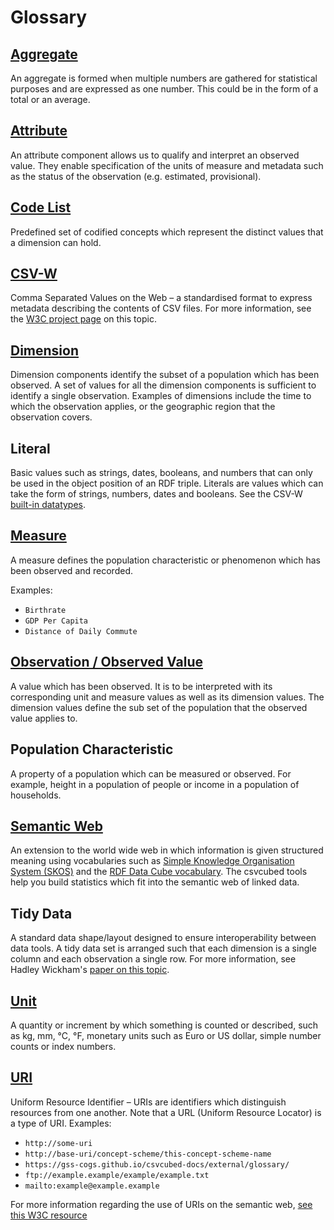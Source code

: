 # Glossary

## [Aggregate](https://ec.europa.eu/eurostat/statistics-explained/index.php?title=Beginners:Statistical_concept_-_Aggregate)

An aggregate is formed when multiple numbers are gathered for statistical purposes and are expressed as one number. This could be in the form of a total or an average.

## [Attribute](https://www.w3.org/TR/vocab-data-cube/#cubes-model)

 An attribute component allows us to qualify and interpret an observed value. They enable specification of the units of measure and metadata such as the status of the observation (e.g. estimated, provisional).

## [Code List](https://sdmx.org/wp-content/uploads/SDMX_Glossary_version_2_1-Final-2.docx)

Predefined set of codified concepts which represent the distinct values that a dimension can hold.

## [CSV-W](https://www.w3.org/TR/tabular-data-primer/)

Comma Separated Values on the Web – a standardised format to express metadata describing the contents of CSV files. For more information, see the [W3C project page](https://www.w3.org/TR/tabular-data-primer/) on this topic.

## [Dimension](https://www.w3.org/TR/vocab-data-cube/#cubes-model)

Dimension components identify the subset of a population which has been observed. A set of values for all the dimension components is sufficient to identify a single observation. Examples of dimensions include the time to which the observation applies, or the geographic region that the observation covers.

## Literal

Basic values such as strings, dates, booleans, and numbers that can only be used in the object position of an RDF triple.
Literals are values which can take the form of strings, numbers, dates and booleans. See the CSV-W [built-in datatypes](https://www.w3.org/TR/2015/REC-tabular-metadata-20151217/#h-built-in-datatypes).

## [Measure](https://www.w3.org/TR/vocab-data-cube/#cubes-model)

A measure defines the population characteristic or phenomenon which has been observed and recorded.

Examples:

* `Birthrate`
* `GDP Per Capita`
* `Distance of Daily Commute`

## [Observation / Observed Value](https://www.w3.org/TR/vocab-data-cube/#cubes-model)

A value which has been observed. It is to be interpreted with its corresponding unit and measure values as well as its dimension values. The dimension values define the sub set of the population that the observed value applies to.

## Population Characteristic

A property of a population which can be measured or observed. For example, height in a population of people or income in a population of households.

## [Semantic Web](https://www.w3.org/RDF/Metalog/docs/sw-easy)

An extension to the world wide web in which information is given structured meaning using vocabularies such as [Simple Knowledge Organisation System (SKOS)](https://www.w3.org/2004/02/skos/intro) and the [RDF Data Cube vocabulary](https://www.w3.org/TR/vocab-data-cube/). The csvcubed tools help you build statistics which fit into the semantic web of linked data.

## Tidy Data

A standard data shape/layout designed to ensure interoperability between data tools. A tidy data set is arranged such that each dimension is a single column and each observation a single row. For more information, see Hadley Wickham's [paper on this topic](https://www.jstatsoft.org/index.php/jss/article/view/v059i10/v59i10.pdf).

## [Unit](https://sdmx.org/wp-content/uploads/SDMX_Glossary_version_2_1-Final-2.docx)

A quantity or increment by which something is counted or described, such as kg, mm, °C, °F, monetary units such as Euro or US dollar, simple number counts or index numbers.

## [URI](https://www.w3.org/TR/vocab-data-cube/#intro-rdf)

Uniform Resource Identifier – URIs are identifiers which distinguish resources from one another. Note that a URL (Uniform Resource Locator) is a type of URI.
Examples:

* `http://some-uri`
* `http://base-uri/concept-scheme/this-concept-scheme-name`
* `https://gss-cogs.github.io/csvcubed-docs/external/glossary/`
* `ftp://example.example/example/example.txt`
* `mailto:example@example.example`

For more information regarding the use of URIs on the semantic web, [see this W3C resource](https://www.w3.org/TR/cooluris/)
